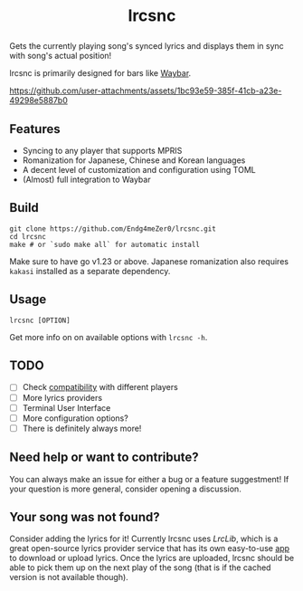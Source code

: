 # <p align="center">lrcsnc</p>
Gets the currently playing song's synced lyrics and displays them in sync with song's actual position!

lrcsnc is primarily designed for bars like [Waybar](https://github.com/Alexays/Waybar).

https://github.com/user-attachments/assets/1bc93e59-385f-41cb-a23e-49298e5887b0

## Features

- Syncing to any player that supports MPRIS
- Romanization for Japanese, Chinese and Korean languages
- A decent level of customization and configuration using TOML
- (Almost) full integration to Waybar

## Build
```
git clone https://github.com/Endg4meZer0/lrcsnc.git
cd lrcsnc
make # or `sudo make all` for automatic install
```
Make sure to have go v1.23 or above.
Japanese romanization also requires `kakasi` installed as a separate dependency.

## Usage
```
lrcsnc [OPTION]
```
Get more info on on available options with `lrcsnc -h`.

## TODO
- [ ] Check [compatibility](https://github.com/Endg4meZer0/lrcsnc/wiki/Compatibility-with-players) with different players
- [ ] More lyrics providers
- [ ] Terminal User Interface
- [ ] More configuration options?
- [ ] There is definitely always more!

## Need help or want to contribute?
You can always make an issue for either a bug or a feature suggestment! If your question is more general, consider opening a discussion.

## Your song was not found?
Consider adding the lyrics for it! Currently lrcsnc uses *LrcLib*, which is a great open-source lyrics provider service that has its own easy-to-use [app](https://github.com/tranxuanthang/lrcget) to download or upload lyrics. Once the lyrics are uploaded, lrcsnc should be able to pick them up on the next play of the song (that is if the cached version is not available though).
